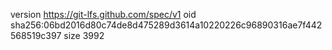 version https://git-lfs.github.com/spec/v1
oid sha256:06bd2016d80c74de8d475289d3614a10220226c96890316ae7f442568519c397
size 3992
